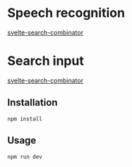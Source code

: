 # Speech recognition

[svelte-search-combinator](https://docs.google.com/uc?export=open&id=1mlRTVNoCBXtYKw1KxpHi0vIHXk_pGLYe)

# Search input

[svelte-search-combinator](https://docs.google.com/uc?export=open&id=1EupWJ9342aCvs2AAV22FVhVZSGBiBFuB)

## Installation

```
npm install
```

## Usage

```
npm run dev
```
